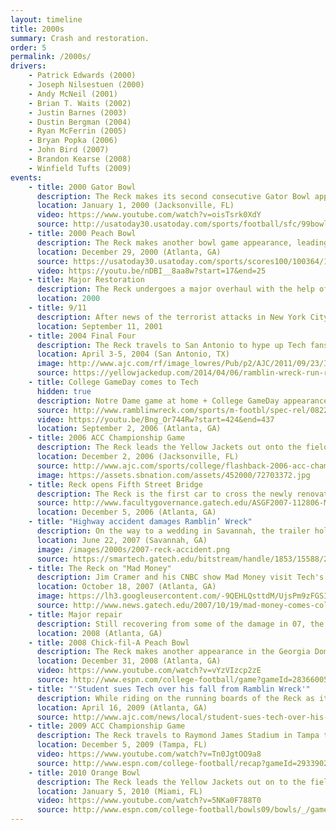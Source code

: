 ```yaml
---
layout: timeline
title: 2000s
summary: Crash and restoration.
order: 5
permalink: /2000s/
drivers:
    - Patrick Edwards (2000)
    - Joseph Nilsestuen (2000)
    - Andy McNeil (2001)
    - Brian T. Waits (2002)
    - Justin Barnes (2003)
    - Dustin Bergman (2004)
    - Ryan McFerrin (2005)
    - Bryan Popka (2006)
    - John Bird (2007)
    - Brandon Kearse (2008)
    - Winfield Tufts (2009)
events:
    - title: 2000 Gator Bowl
      description: The Reck makes its second consecutive Gator Bowl appearance, with the Yellow Jackets facing off against the Miami Hurricanes. This time doesn't go as well as the last, with the Yellow Jackets falling 47-38.
      location: January 1, 2000 (Jacksonville, FL)
      video: https://www.youtube.com/watch?v=oisTsrk0XdY
      source: http://usatoday30.usatoday.com/sports/football/sfc/99bowls/gator.htm
    - title: 2000 Peach Bowl
      description: The Reck makes another bowl game appearance, leading out the Yellow Jackets before they take on the LSU Tigers at the Georgia Dome. Even though the Jackets played at a venue close to home, Tech falls 28-14.
      location: December 29, 2000 (Atlanta, GA)
      source: https://usatoday30.usatoday.com/sports/scores100/100364/100364381.htm#RECAPS
      video: https://youtu.be/nDBI__8aa8w?start=17&end=25
    - title: Major Restoration
      description: The Reck undergoes a major overhaul with the help of local garages, resulting in a new paintjob and an entire reconstruction of the motor.
      location: 2000
    - title: 9/11
      description: After news of the terrorist attacks in New York City, Pennsylvania, and Washington DC spread across campus, driver Andy McNeil took special care to return the Reck from a career fair at McCamish Pavilion to its secure home.
      location: September 11, 2001
    - title: 2004 Final Four
      description: The Reck travels to San Antonio to hype up Tech fans as the Yellow Jackets play in their second-ever national semifinal versus Oklahoma State. The Yellow Jackets sneak past the Cowboys, but fall to the Connecticut Huskies in the national championship game.
      location: April 3-5, 2004 (San Antonio, TX)
      image: http://www.ajc.com/rf/image_lowres/Pub/p2/AJC/2011/09/23/Images/photos.medleyphoto.2303619.jpg
      source: https://yellowjackedup.com/2014/04/06/ramblin-wreck-run-remembering-2004-georgia-tech-championship-pursuit/
    - title: College GameDay comes to Tech
      hidden: true
      description: Notre Dame game at home + College GameDay appearance
      source: http://www.ramblinwreck.com/sports/m-footbl/spec-rel/082206aac.html
      video: https://youtu.be/Bng_Or744Rw?start=424&end=437
      location: September 2, 2006 (Atlanta, GA)
    - title: 2006 ACC Championship Game
      description: The Reck leads the Yellow Jackets out onto the field at Alltel Stadium to face off against the Wake Forest Demon Deacons in their first ACC championship game appearance. The Jackets end up falling to the Deacons 9-6.
      location: December 2, 2006 (Jacksonville, FL)
      source: http://www.ajc.com/sports/college/flashback-2006-acc-championship-game/FiM5y5CgNGTRXLsWIp5dzN/
      image: https://assets.sbnation.com/assets/452000/72703372.jpg
    - title: Reck opens Fifth Street Bridge
      description: The Reck is the first car to cross the newly renovated 5th Street bridge connecting campus to Tech Square and Midtown.
      source: http://www.facultygovernance.gatech.edu/ASGF2007-112806-Minuteswp.htm
      location: December 5, 2006 (Atlanta, GA)
    - title: "Highway accident damages Ramblin’ Wreck"
      description: On the way to a wedding in Savannah, the trailer holding the Reck fails and the Reck tumbles inside. The car pulling the trailer and the trailer itself eventually swerve into a nearby ditch, causing extensive damage to the Reck and the trailer. Driver John Bird and Reck Club work day and night for the rest of the summer repairing the damage to the Reck, ensuring that it works for the first home game of the 2007 season versus Samford.
      location: June 22, 2007 (Savannah, GA)
      image: /images/2000s/2007-reck-accident.png
      source: https://smartech.gatech.edu/bitstream/handle/1853/15588/2007-06-29.pdf
    - title: The Reck on "Mad Money"
      description: Jim Cramer and his CNBC show Mad Money visit Tech's College of Management for an episode. Cramer opens the show by stepping out of the Reck's passenger door, and one of his signature soundboards was strapped to the front bumper.
      location: October 18, 2007 (Atlanta, GA)
      image: https://lh3.googleusercontent.com/-9QEHLQsttdM/UjsPm9zFGSI/AAAAAAAAAfQ/swTafom-qcU-b_NjiG2aioYUbOVobTk6wCHMYBhgL/s1600/MadMoney-033.jpg
      source: http://www.news.gatech.edu/2007/10/19/mad-money-comes-college-management
    - title: Major repair
      description: Still recovering from some of the damage in 07, the Reck goes under the knife again, this time to replace the alternator.
      location: 2008 (Atlanta, GA)
    - title: 2008 Chick-fil-A Peach Bowl
      description: The Reck makes another appearance in the Georgia Dome for the Peach Bowl, again versus LSU. However, the Tigers stomp the Yellow Jackets 28-3.
      location: December 31, 2008 (Atlanta, GA)
      video: https://www.youtube.com/watch?v=vYzVIzcp2zE
      source: http://www.espn.com/college-football/game?gameId=283660059
    - title: "'Student sues Tech over his fall from Ramblin Wreck'"
      description: While riding on the running boards of the Reck as it made a sharp turn, Reck Club member Nicholas Brown feels the railing he is holding onto break, sending him onto the asphalt and slamming his head onto a concrete curb. Brown later sues the Institute and Eco-Clean, Inc (the company that manufactured the railing) for damages for "promoting the unsafe use of a vehicle by students".
      location: April 16, 2009 (Atlanta, GA)
      source: http://www.ajc.com/news/local/student-sues-tech-over-his-fall-from-ramblin-wreck/LSx4gW68NDQZMlqrBqs2lO/
    - title: 2009 ACC Championship Game
      description: The Reck travels to Raymond James Stadium in Tampa to lead out the Yellow Jackets before they take on the Clemson Tigers for the ACC championship. The Jackets clinch the title and an appearance in the 2010 Orange Bowl with a 39-34 victory, but a 2011 NCAA investigation into WR Demaryius Thomas's eligibility later strips Tech of the ACC title.
      location: December 5, 2009 (Tampa, FL)
      video: https://www.youtube.com/watch?v=Tn0JgtOO9a8
      source: http://www.espn.com/college-football/recap?gameId=293390228
    - title: 2010 Orange Bowl
      description: The Reck leads the Yellow Jackets out on to the field at Land Shark Stadium in Miami before the Orange Bowl against the Iowa Hawkeyes. Unfortunately, Tech ends up losing 24-14. This trip was funded by a campaign led by Reck Club and <a href="https://www.fromtherumbleseat.com/2009/12/22/1211887/the-ramblin-reck-needs-your">boosted by Yellow Jacket fan blog <i>From the Rumble Seat</i></a>.
      location: January 5, 2010 (Miami, FL)
      video: https://www.youtube.com/watch?v=5NKa0F788T0
      source: http://www.espn.com/college-football/bowls09/bowls/_/game/orange-bowl
---
```

